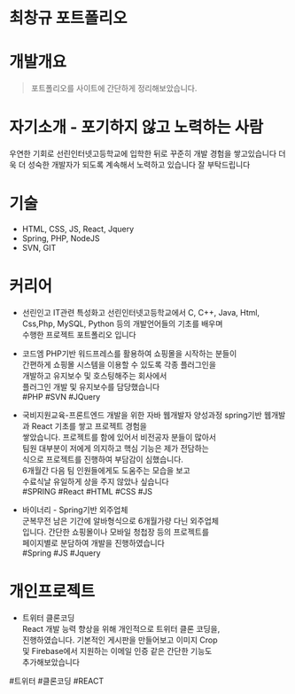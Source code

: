 # 최창규 포트폴리오  

# 개발개요  
>포트폴리오를 사이트에 간단하게 정리해보았습니다.  

# 자기소개 - 포기하지 않고 노력하는 사람  
우연한 기회로 선린인터넷고등학교에 입학한 뒤로 꾸준히 개발 경험을 쌓고있습니다
더욱 더 성숙한 개발자가 되도록 계속해서 노력하고 있습니다
잘 부탁드립니다

# 기술  
- HTML, CSS, JS, React, Jquery  
- Spring, PHP, NodeJS  
- SVN, GIT  

# 커리어
- 선린인고
IT관련 특성화고 선린인터넷고등학교에서 C, C++, Java, Html,  
Css,Php, MySQL, Python 등의 개발언어들의 기초를 배우며  
수행한 프로젝트 포트폴리오 입니다  

- 코드엠
PHP기반 워드프레스를 활용하여 쇼핑몰을 시작하는 분들이  
간편하게 쇼핑몰 시스템을 이용할 수 있도록 각종 플러그인을  
개발하고 유지보수 및 호스팅해주는 회사에서  
플러그인 개발 및 유지보수를 담당했습니다  
#PHP #SVN #JQuery  

- 국비지원교육-프론트엔드 개발을 위한 자바 웹개발자 양성과정
spring기반 웹개발과 React 기초를 쌓고 프로젝트 경험을  
쌓았습니다. 프로젝트를 함에 있어서 비전공자 분들이 많아서  
팀원 대부분이 저에게 의지하고 핵심 기능은 제가 전담하는  
식으로 프로젝트를 진행하여 부담감이 심했습니다.  
6개월간 다음 팀 인원들에게도 도움주는 모습을 보고  
수료식날 유일하게 상을 주지 않았나 싶습니다  
#SPRING #React #HTML #CSS #JS  

- 바이너리 - Spring기반 외주업체  
군복무전 남은 기간에 알바형식으로 6개월가량 다닌 외주업체  
입니다. 간단한 쇼핑몰이나 모바일 청첩장 등의 프로젝트를  
페이지별로 분담하여 개발을 진행하였습니다  
#Spring #JS #Jquery  

# 개인프로젝트
- 트위터 클론코딩  
React 개발 능력 향상을 위해 개인적으로 트위터 클론 코딩을,  
진행하였습니다. 기본적인 게시판을 만들어보고 이미지 Crop  
및 Firebase에서 지원하는 이메일 인증 같은 간단한 기능도  
추가해보았습니다  

#트위터 #클론코딩 #REACT  
